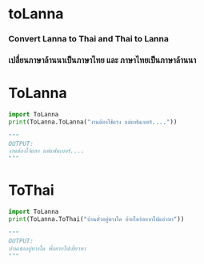 # toLanna
### Convert **Lanna** to **Thai** and **Thai** to **Lanna**
### เปลื่ยน**ภาษาล้านนา**เป็น**ภาษาไทย** และ **ภาษาไทย**เป็น**ภาษาล้านนา**

# ToLanna
```py
import ToLanna
print(ToLanna.ToLanna("งานต้องใช้แรง แต่แฟนเบอร์...."))

"""
OUTPUT:
งานต้องใจ้แฮง แต่แฟนเบอร์....
"""
```

# ToThai
```py
import ToLanna
print(ToLanna.ToThai("บ้านตั่วอยู่ตางใด อ้ายใคร่อยากไปแอ่วหา"))

"""
OUTPUT:
บ้านเธออยู่ทางใด พี่อยากไปเที่ยวหา
"""
```
